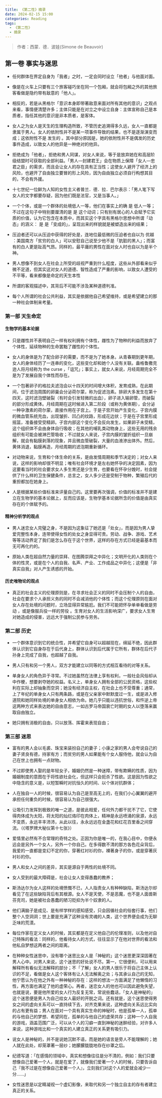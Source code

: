 ```yaml
---
title: 《第二性》摘录
date: 2024-02-15 15:00
categories: Reading
tags:
  - 《第二性》
  - 摘录
---
```



>  作者：西蒙．德．波娃(Simone de Beauvoir)  

## 第一卷 事实与迷思

- 任何群体在界定自身为「我者」之时，一定会同时设立「他者」与他面对面。  

- 像是在火车上只要有三个旅客碰巧坐在同一个包厢，就会将包厢之外的其他旅客看做是隐约带有敌意的「他人」。  

- 相反的，若是从黑格尔「意识本身即带著敌意来面对所有其他的意识」之观点来看，事情便清楚许多；主体只能是在对立之中设立自身：主体宣称自己是本质者，指任其他的意识是非本质者，是客体。  

- 女人之为女人是天生的生理构造所致，不管历史追溯得多久远，女人一直都是隶属于男人。女人的依附性并不是某一项事件导致的结果，也不是逐渐演变而成；这依附性不是 发生的 。其中部分原因是，她的依附性并不是偶发的历史事件造成，以致女人的他异是一种绝对的他异。  

- 拒绝成为「他者」，拒绝和男人同谋，对女人来说，等于是放弃她在和高层阶级结盟时可获取的全部利益。「男人—封建君王」会在物质上保障「女人—忠君之臣」的需求，而且会让女人的存在具有正当性；这使女人避开了经济上的风险，也避开了自由独立要冒的形上风险，因为自由独立必须自行构想其目的，不会有外援。

- 十七世纪一位鲜为人知的女性主义者普兰．德．拉．巴尔表示：「男人笔下写女人的文字都要存疑，因为他们既是法官，又是当事人。」  

- 一个个体，或是一个群体的处境低人一等，他们在事实上的确 是 低人一等；不过在这句子中特别要厘清的是 是 这个动词；只有别有居心的人会赋予它实质的价值，认为它包含在本质中，而其实这个字具有黑格尔思想中所谓「动态」的涵义： 是 是「变成的」，呈现出来的样貌就是被塑造出来的结果；  

- 压迫者还可以从压迫中获得的好处是，连地位最低微的压迫者也自以为 优越 ：美国南方「贫穷的白人」可以安慰自己说至少他不是「肮脏的黑人」；而富有的白人更是趾高气昂。同样的，最平庸的男性在面对女人时也自以为是半个神。  

- 男人想像不到女人在社会上所受的歧视严重到什么程度，这些从外部看来似乎微不足道，但其实这对女人的道德、智性造成了严重的影响，以致女人遭受的不平等，看来都像是命定的天生本性  

- 所谓的客观描述中，其背后不可能不涉及某种道德判准。  

- 每个人所谓的社会公共利益，其实是依据他自己希望维持，或是希望建立的那一种社会体制来考量。  

### 第一部 天生命定

#### 生物学的基本论据

- 只是雌性并不表明自己一样有权利拥有个体性，雌性为了物种的利益而放弃了个体性，延续物种的生命罢黜了雌性的个体性。  

- 女人的身体是为了配合卵子的需要，而不是为了她本身。从青春期到更年期，女人的身体经历了一连串的变化，这些变化却和她个人没有关联。盎格鲁撒克逊人将月经称为 the curse ，「诅咒」；事实上，就女人来说，月经周期完全不是为了发展自我个体性而存在。  

- 一个包著卵子的格拉夫滤泡会以十四天的时间增大体积，发育成熟，在此期间，位于滤泡周围的卵巢会分泌荷尔蒙，称为促滤泡素。排卵大多发生在第十四天，这时滤泡壁破裂（有时会引发轻微的出血），卵子进入输卵管，而破裂的部分形成黄体。月经周期在这时候进入第二阶段（或称为黄体期），会分泌一种孕激素的荷尔蒙，直接作用在子宫上。于是子宫开始产生变化，子宫内膜的微血管系统充血，出现皱折、凹凸的纹路，形成花边状；于是在子宫里形成摇篮，准备接受受精卵。子宫内部这个变化不会反向发生，如果卵子未受精，这个组织体不会由身体自行吸收；在其他的哺乳类动物身上，这些无用的残余组织有可能会被淋巴管吸收；不过就女人来说，子宫内膜的皱折组织一旦崩解，就会有黏膜剥落的现象，并且微血管破裂，大量的血液渗出体外。然后，黄体消退，黏膜再造，月经周期的滤泡期重新循环。  

- 对动物来说，生育和个体生命的关系，是由发情周期和季节决定的；对女人来说，这样的影响却很不明显；唯有社会环境才是左右她怀孕的决定因素，因为这要看当时的社会要求女人多生育还是少生育，也要看在怀孕分娩时，社会提供了什么样的卫生保健条件，总言之，女人多少还是受制于物种，繁殖后代的重担都加在她身上。  

- 人是根据某些价值标准来评量自己的。这里要再次强调，价值的标准并不是建立在生物学的基本论据上，反而应该是，生物学基本论据所含的价值是由真实存在的个体赋予的。  

#### 精神分析学的观点

- 男人迷恋女人完璧之身，不是因为这象征了她还是「处女」，而是因为男人挚爱完整性本身，连带使得女性的处女之身显得可贵。劳动、战争、游戏、艺术等等活动界定了我们是怎么存在于这个世界，这样的存在方式已经是最基本而无可再化约的。  

- 原始人类在超自然力量的崇拜、在图腾崇拜之中异化；文明开化的人类则在个体的性灵，或是在个人的自我、名声、产业、工作成品之中异化；这便是「非真实自我」对人产生诱惑的开始。  

#### 历史唯物论的观点

- 真正的社会主义的伦理原则是，在寻求社会正义的同时不会压制个人的自由，社会在要求个人承担义务的同时不会减消他的个体性；而这个伦理原则在面对女人存在处境的问题时，立场显得异常尴尬。我们不可能把怀孕单单看做是劳动 ，或是像服兵役一样的劳役 。生育对女人的生活影响深广，要求女人生育对她造成的侵害，远远大于强制公民参与劳务。  



### 第二部 历史

- 一个群体意识到它的统合性，并希望它自身可以超越现在，绵延不绝，因此群体认识到它自身存在于后代身上，群体认识到后代属于它所有，群体在后代子孙身上完成了自我，也超越了自我。 

- 男人只有和另一个男人，双方才能建立以同等的方式相互看待的对等关系。  

- 单身女人的角色异于寻常。不过她虽然在法律上享有权利，一般社会风俗却从中作梗，想要剥夺她的权益。名义上，单身女人拥有全部的公民资格，这些权利在实际上却抽象而空洞；她没有经济自主权，在社会上也不受尊重；通常，上了年纪的单身女人只有两条路，或是在父亲家中默默度过一生，或是进入修道院和她同样处境的单身女人相依为命。她几乎只能以违抗世俗，和忤逆上帝这两种方式来表达她的自由意志，一如古罗马帝国衰亡时期的女人以堕落来赢取自由独立。  
- 她只拥有消极的自由，只以放荡、挥霍来表现自由；  

### 第三部 迷思

- 富有的男人会以毛裘、珠宝来装扮自己的妻子；小康之家的男人会夸说自己的妻子贤良有德，持家有方；而贫穷的男人如果能有个女人服侍他，就会认为自己在世上也拥有一点财物。  
  
- 不过即使男人娶的是年轻女子，婚姻仍然是一种迷障，带有欺瞒的性质，因为婚姻制度的意图在于将性欲社会化，但这样只会扼杀了性欲。这是因为性欲之中隐含的意义是，以短暂瞬时对抗恒久的时间、以个体对抗群体；  
  
- 人在独自一人的时候，很容易认为自己是至高无上的，在我们小心翼翼的避开承担任何重负的时候，很容易认为自己很强大。  
  
- 让吸引力发挥到极致的唯一之道，是彼此相爱，任何外力都干扰不了它，它使得肉体成为太阳，将太阳的灿烂烙印在肉体上，精神是永远喷涌的泉源，永远不变质，永远丰丰沛沛，从此以往，永永远远在金盏花和红花百里香之间穿流。（《塔罗牌大秘仪第十七张》）
  
- 爱情里必然有不合常理的奇特之处。正因为你是唯一的，在我心目中，你便永远会是另外一个女人，另外一个你自己。在多得数不清的那方各色花朵背后，我爱的一直都是变幻不定的你，穿著红衬衫的你，裸著身子的你，或是穿著灰衬衫的你。
  
- 男人和女人之间的差异，其实是源自于两性的处境不同。
  
- 女人受到的最大障碍是，社会让女人变得愚蠢的教养； 
   
-  斯汤达尔为女人这样的处境愤慨不已，人人指责女人有种种缺陷，斯汤达尔却看见了在这些缺陷背后有其根源。女人不是天使，不是恶魔，也不是人面兽斯芬克司，她是被社会愚蠢的陋习贬抑为半个奴隶的人。  
  
- 他们满脑子是成见、是有样学样的感知感受，只会因循社会的俗套行事，他们整个人空洞洞；世上要是充满了这种没有灵魂的人类，这个世界便会成为无聊乏味的荒漠。  
  
- 每位作家在定义女人的时候，其实都是在定义他自己的伦理准则，以及他对自己特殊的看法：同样的，他看待女人的方式，往往显示了在他对世界的看法和他私自梦想这两者之间的距离。  
  
- 在种种女性迷思中，没有哪个迷思比女人是「神秘的」这个迷思更深深固著在男人心中。对男人来说，这个迷思的好处说不尽。第一，它很便利，可以用来解释所有看似无法解释的部分；不「了解」女人的男人很乐于将自己主体上认识的不足，看做是女人这个客体有让人无法解奥之处；与其承认自己的无知，他宁愿认为在他之外有一种神秘的存在：这样的想法一方面满足了他懒惰的习性，再方面也满足了他的虚荣心。再者，迷恋女人的他也可以因此避免失望，也就是说，要是他所爱的女人行为反复无常，常说些蠢话，「女人是神秘的」这个迷思便是男人为自己给女人最好的开脱之词。还有就是，这个迷思使得男女之间的虚向关系可以一直持续下去，对齐克果来说，这种虚向关系远比实向的占有更有益；男人在面对一个具有真实生命的神秘时，他是孤单一人，孤单的与他自己的梦想、希望同在，孤单的与他自己的虚荣共存；这种一个人自我的游戏，涵盖范围广泛，可以从个人的习癖一直到神秘的迷醉经验，对许多人来说，这种游戏比和一个真实的人建立真正的关系更有吸引力。  
  
- 说女人是神秘的，并不是说她沉默不语，而是她的语言是旁人不能理解的；她人就在此处，却笼罩著一层纱；她朦朦胧胧地存在纱罩之后。
  
- 纪德写道：「在感情的领域中，真实和想像往往是分不清的，例如：我们只要想像自己爱著一个人，就是在爱了，就像我们爱著一个人的时候，只要告诉自己『我不过是在想像自己爱著一个人』，立刻我们对这个人的爱就会减少一分……」  
  
- 女性迷思是以定睛凝视一个虚幻影像，来取代和另一个独立自主的存有者建立真正的关系。


